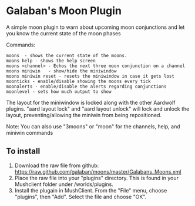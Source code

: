 # Galaban's Moon Plugin
A simple moon plugin to warn about upcoming moon conjunctions and let you know the current state of the moon phases

Commands:

    moons  - shows the current state of the moons.
    moons help - shows the help screen
    moons <channel> - Echos the next three moon conjunction on a channel
    moons miniwin   - show/hide the miniwindow
    moons miniwin reset - resets the miniwindow in case it gets lost
    moonticks - enable/disable showing the moons every tick
    moonalerts - enable/disable the alerts regarding conjunctions
    moonlevel - sets how much output to show

The layout for the miniwindow is locked along with the other Aardwolf plugins.  "aard layout lock" and "aard layout unlock" will lock and unlock the layout, preventing/allowing the miniwin from being repositioned.

Note: You can also use "3moons" or "moon" for the channels, help, and miniwin commands

## To install
1. Download the raw file from github:
https://raw.github.com/galaban/moons/master/Galabans_Moons.xml
2. Place the raw file into your "plugins" directory.  This is found in your Mushclient folder under /worlds/plugins.
3. Install the plugain in MushClient.  From the "File" menu, choose "plugins", then "Add".  Select the file and choose "OK".
